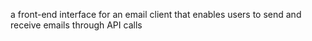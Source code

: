 a front-end interface for an email client that enables users to send and receive emails through API calls
